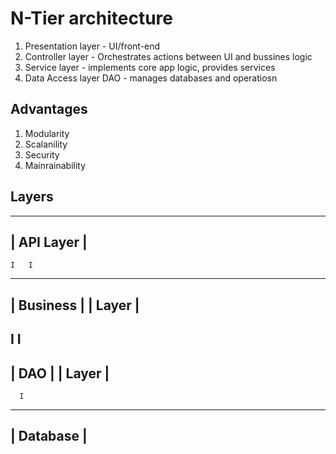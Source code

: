 # N-Tier architecture

1. Presentation layer - UI/front-end
2. Controller layer - Orchestrates actions between UI and bussines logic
3. Service layer - implements core app logic, provides services
4. Data Access layer DAO - manages databases and operatiosn

## Advantages

1. Modularity
2. Scalanility
3. Security
4. Mainrainability


## Layers

---------------
|  API Layer  |
---------------
    I   I
---------------
|   Business  |
|   Layer     |
---------------
   I   I
---------------
|   DAO       |
|   Layer     |
---------------
      I
---------------
|   Database  |
---------------
